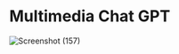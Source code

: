 # Multimedia Chat GPT
![Screenshot (157)](https://github.com/santhoshmlops/MultimediaChatGPT/assets/133121635/879e1848-96d0-438f-bdb4-39402fa1a660)
